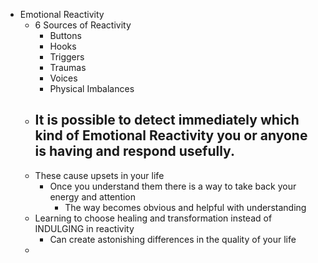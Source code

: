 - Emotional Reactivity
	- 6 Sources of Reactivity
		- Buttons
		- Hooks
		- Triggers
		- Traumas
		- Voices
		- Physical Imbalances
	- It is possible to detect immediately which kind of Emotional Reactivity you or anyone is having and respond usefully.
		-
	- These cause upsets in your life
		- Once you understand them there is a way to take back your energy and attention
			- The way becomes obvious and helpful with understanding
	- Learning to choose healing and transformation instead of INDULGING in reactivity
		- Can create astonishing differences in the quality of your life
	-